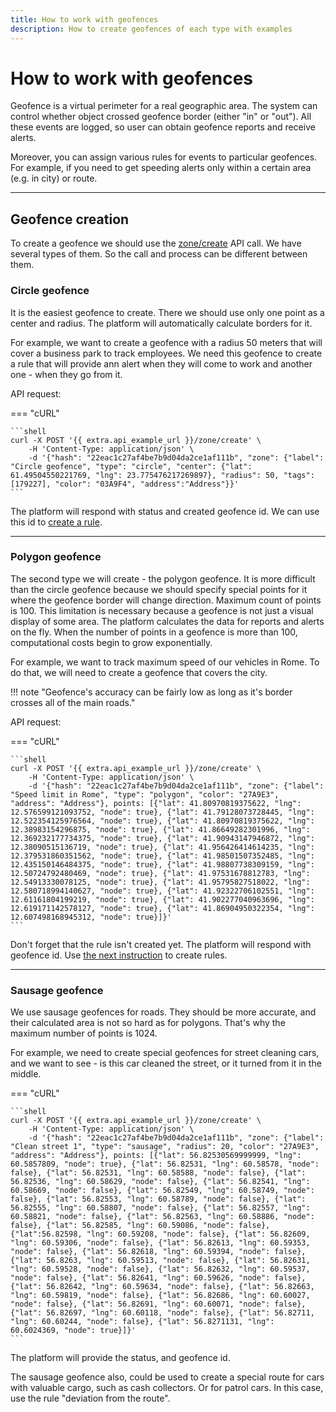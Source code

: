 ```yaml
---
title: How to work with geofences
description: How to create geofences of each type with examples
---
```


# How to work with geofences

Geofence is a virtual perimeter for a real geographic area. The system can control whether object crossed geofence border
(either "in" or "out"). All these events are logged, so user can obtain geofence reports and receive alerts.

Moreover, you can assign various rules for events to particular geofences. For example, if you need to get speeding alerts
only within a certain area (e.g. in city) or route.

***

## Geofence creation

To create a geofence we should use the [zone/create](../resources/tracking/zone/index.md) API call. We have several types
of them. So the call and process can be different between them.

### Circle geofence

It is the easiest geofence to create. There we should use only one point as a center and radius. The platform will automatically
calculate borders for it.

For example, we want to create a geofence with a radius 50 meters that will cover a business park to track employees.
We need this geofence to create a rule that will provide ann alert when they will come to work and another one - when 
they go from it.

API request:

=== "cURL"

    ```shell
    curl -X POST '{{ extra.api_example_url }}/zone/create' \
        -H 'Content-Type: application/json' \ 
        -d '{"hash": "22eac1c27af4be7b9d04da2ce1af111b", "zone": {"label": "Circle geofence", "type": "circle", "center": {"lat": 61.49504550221769, "lng": 23.775476217269897}, "radius": 50, "tags": [179227], "color": "03A9F4", "address":"Address"}}'
    ```

The platform will respond with status and created geofence id. We can use this id to [create a rule](./use-rules.md).

***

### Polygon geofence

The second type we will create - the polygon geofence. It is more difficult than the circle geofence because we should 
specify special points for it where the geofence border will change direction. Maximum count of points is 100. This 
limitation is necessary because a geofence is not just a visual display of some area. The platform calculates the data 
for reports and alerts on the fly. When the number of points in a geofence is more than 100, computational costs begin 
to grow exponentially.

For example, we want to track maximum speed of our vehicles in Rome. To do that, we will need to create a geofence that 
covers the city.

!!! note "Geofence's accuracy can be fairly low as long as it's border crosses all of the main roads."

API request:

=== "cURL"

    ```shell
    curl -X POST '{{ extra.api_example_url }}/zone/create' \
        -H 'Content-Type: application/json' \ 
        -d '{"hash": "22eac1c27af4be7b9d04da2ce1af111b", "zone": {"label": "Speed limit in Rome", "type": "polygon", "color": "27A9E3", "address": "Address"}, points: [{"lat": 41.80970819375622, "lng": 12.576599121093752, "node": true}, {"lat": 41.79128073728445, "lng": 12.522354125976564, "node": true}, {"lat": 41.80970819375622, "lng": 12.38983154296875, "node": true}, {"lat": 41.86649282301996, "lng": 12.369232177734375, "node": true}, {"lat": 41.90943147946872, "lng": 12.38090515136719, "node": true}, {"lat": 41.956426414614235, "lng": 12.379531860351562, "node": true}, {"lat": 41.98501507352485, "lng": 12.435150146484375, "node": true}, {"lat": 41.98807738309159, "lng": 12.50724792480469, "node": true}, {"lat": 41.97531678812783, "lng": 12.54913330078125, "node": true}, {"lat": 41.95795827518022, "lng": 12.580718994140627, "node": true}, {"lat": 41.92322706102551, "lng": 12.61161804199219, "node": true}, {"lat": 41.902277040963696, "lng": 12.619171142578127, "node": true}, {"lat": 41.86904950322354, "lng": 12.607498168945312, "node": true}]}'
    ```

Don't forget that the rule isn't created yet. The platform will respond with geofence id. Use [the next instruction](./use-rules.md) to create rules.

***

### Sausage geofence

We use sausage geofences for roads. They should be more accurate, and their calculated area is not so hard as for polygons.
That's why the maximum number of points is 1024. 

For example, we need to create special geofences for street cleaning cars, and we want to see - is this car cleaned the 
street, or it turned from it in the middle.

=== "cURL"

    ```shell
    curl -X POST '{{ extra.api_example_url }}/zone/create' \
        -H 'Content-Type: application/json' \
        -d '{"hash": "22eac1c27af4be7b9d04da2ce1af111b", "zone": {"label": "Clean street 1", "type": "sausage", "radius": 20, "color": "27A9E3", "address": "Address"}, points: [{"lat": 56.82530569999999, "lng": 60.5857809, "node": true}, {"lat": 56.82531, "lng": 60.58578, "node": false}, {"lat": 56.82531, "lng": 60.58588, "node": false}, {"lat": 56.82536, "lng": 60.58629, "node": false}, {"lat": 56.82541, "lng": 60.58669, "node": false}, {"lat": 56.82549, "lng": 60.58749, "node": false}, {"lat": 56.82553, "lng": 60.58789, "node": false}, {"lat": 56.82555, "lng": 60.58807, "node": false}, {"lat": 56.82557, "lng": 60.58821, "node": false}, {"lat": 56.82563, "lng": 60.58886, "node": false}, {"lat": 56.82585, "lng": 60.59086, "node": false}, {"lat":56.82598, "lng": 60.59208, "node": false}, {"lat": 56.82609, "lng": 60.59306, "node": false}, {"lat": 56.82613, "lng": 60.59353, "node": false}, {"lat": 56.82618, "lng": 60.59394, "node": false}, {"lat": 56.8263, "lng": 60.59513, "node": false}, {"lat": 56.82631, "lng": 60.59528, "node": false}, {"lat": 56.82632, "lng": 60.59537, "node": false}, {"lat": 56.82641, "lng": 60.59626, "node": false}, {"lat": 56.82642, "lng": 60.59634, "node": false}, {"lat": 56.82663, "lng": 60.59819, "node": false}, {"lat": 56.82686, "lng": 60.60027, "node": false}, {"lat": 56.82691, "lng": 60.60071, "node": false}, {"lat": 56.82697, "lng": 60.60118, "node": false}, {"lat": 56.82711, "lng": 60.60244, "node": false}, {"lat": 56.8271131, "lng": 60.6024369, "node": true}]}'
    ```

The platform will provide the status, and geofence id.

The sausage geofence also, could be used to create a special route for cars with valuable cargo, such as cash collectors.
Or for patrol cars. In this case, use the rule "deviation from the route".
